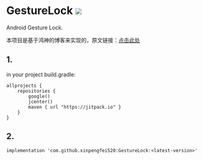 # GestureLock [![](https://jitpack.io/v/xinpengfei520/GestureLock.svg)](https://jitpack.io/#xinpengfei520/GestureLock)

Android Gesture Lock.

本项目是基于鸿神的博客来实现的，原文链接：[点击此处](https://blog.csdn.net/lmj623565791/article/details/36236113)

## 1.

in your project build.gradle:

```
allprojects {
    repositories {
        google()
        jcenter()
        maven { url "https://jitpack.io" }
    }
}
```
## 2.

```
implementation 'com.github.xinpengfei520:GestureLock:<latest-version>'
```
